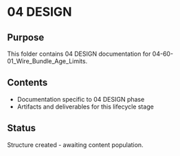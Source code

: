 # 04 DESIGN

## Purpose
This folder contains 04 DESIGN documentation for 04-60-01_Wire_Bundle_Age_Limits.

## Contents
- Documentation specific to 04 DESIGN phase
- Artifacts and deliverables for this lifecycle stage

## Status
Structure created - awaiting content population.

